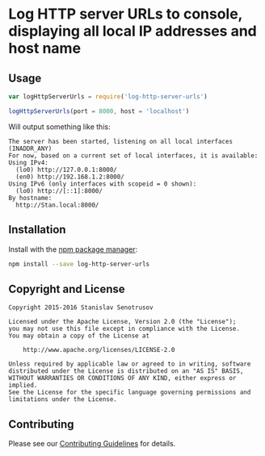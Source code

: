 # Log HTTP server URLs to console, displaying all local IP addresses and host name


## Usage

```javascript
var logHttpServerUrls = require('log-http-server-urls')

logHttpServerUrls(port = 8000, host = 'localhost')
```

Will output something like this:

```
The server has been started, listening on all local interfaces (INADDR_ANY)
For now, based on a current set of local interfaces, it is available:
Using IPv4:
  (lo0) http://127.0.0.1:8000/
  (en0) http://192.168.1.2:8000/
Using IPv6 (only interfaces with scopeid = 0 shown):
  (lo0) http://[::1]:8000/
By hostname:
  http://Stan.local:8000/
```


## Installation

Install with the [npm package manager](https://github.com/npm/npm):

```bash
npm install --save log-http-server-urls
```


## Copyright and License

```
Copyright 2015-2016 Stanislav Senotrusov

Licensed under the Apache License, Version 2.0 (the "License");
you may not use this file except in compliance with the License.
You may obtain a copy of the License at

    http://www.apache.org/licenses/LICENSE-2.0

Unless required by applicable law or agreed to in writing, software
distributed under the License is distributed on an "AS IS" BASIS,
WITHOUT WARRANTIES OR CONDITIONS OF ANY KIND, either express or implied.
See the License for the specific language governing permissions and
limitations under the License.
```


## Contributing

Please see our [Contributing Guidelines](CONTRIBUTING.md) for details.
